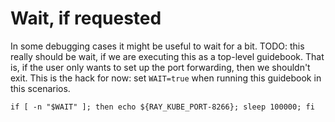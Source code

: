 # Wait, if requested

In some debugging cases it might be useful to wait for a bit. TODO:
this really should be wait, if we are executing this as a top-level
guidebook. That is, if the user only wants to set up the port
forwarding, then we shouldn't exit. This is the hack for now: set
`WAIT=true` when running this guidebook in this scenarios.

```shell
if [ -n "$WAIT" ]; then echo ${RAY_KUBE_PORT-8266}; sleep 100000; fi
```
